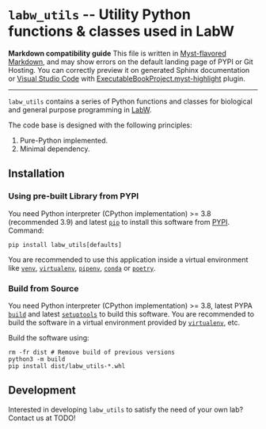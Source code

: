 # `labw_utils` -- Utility Python functions & classes used in LabW

**Markdown compatibility guide** This file is written in [Myst-flavored Markdown](https://myst-parser.readthedocs.io/), and may show errors on the default landing page of PYPI or Git Hosting. You can correctly preview it on generated Sphinx documentation or [Visual Studio Code](https://code.visualstudio.com) with [ExecutableBookProject.myst-highlight](https://marketplace.visualstudio.com/items?itemName=ExecutableBookProject.myst-highlight) plugin.

---

`labw_utils` contains a series of Python functions and classes for biological and general purpose programming in [LabW](https://labw.org/).

The code base is designed with the following principles:

1. Pure-Python implemented.
2. Minimal dependency.

## Installation

### Using pre-built Library from PYPI

You need Python interpreter (CPython implementation) >= 3.8 (recommended 3.9) and latest [`pip`](https://pip.pypa.io/) to install this software from [PYPI](https://pypi.org). Command:

```shell
pip install labw_utils[defaults]
```

You are recommended to use this application inside a virtual environment like [`venv`](https://docs.python.org/3/library/venv.html), [`virtualenv`](https://virtualenv.pypa.io), [`pipenv`](https://pipenv.pypa.io), [`conda`](https://conda.io) or [`poetry`](https://python-poetry.org).

### Build from Source

You need Python interpreter (CPython implementation) >= 3.8, latest PYPA [`build`](https://pypa-build.readthedocs.io) and latest [`setuptools`](https://setuptools.pypa.io/) to build this software. You are recommended to build the software in a virtual environment provided by [`virtualenv`](https://virtualenv.pypa.io), etc.

Build the software using:

```shell
rm -fr dist # Remove build of previous versions
python3 -m build
pip install dist/labw_utils-*.whl
```

## Development

Interested in developing `labw_utils` to satisfy the need of your own lab? Contact us at TODO!
